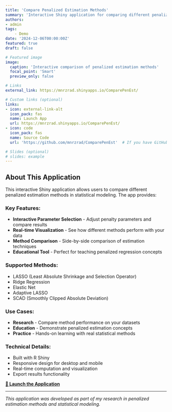 ```yaml
---
title: 'Compare Penalized Estimation Methods'
summary: 'Interactive Shiny application for comparing different penalized estimation techniques in statistical modeling'
authors:
- admin
tags:
    ‍- Demo
date: '2024-12-06T00:00:00Z'
featured: true
draft: false

# Featured image
image:
  caption: 'Interactive comparison of penalized estimation methods'
  focal_point: 'Smart'
  preview_only: false

# Links
external_link: https://mnrzrad.shinyapps.io/ComparePenEst/

# Custom links (optional)
links:
- icon: external-link-alt
  icon_pack: fas
  name: Launch App
  url: https://mnrzrad.shinyapps.io/ComparePenEst/
- icon: code
  icon_pack: fas
  name: Source Code
  url: 'https://github.com/mnrzrad/ComparePenEst'  # If you have GitHub repo

# Slides (optional)
# slides: example
---
```


## About This Application

This interactive Shiny application allows users to compare different penalized estimation methods in statistical modeling. The app provides:

### **Key Features:**
- **Interactive Parameter Selection** - Adjust penalty parameters and compare results
- **Real-time Visualization** - See how different methods perform with your data
- **Method Comparison** - Side-by-side comparison of estimation techniques
- **Educational Tool** - Perfect for teaching penalized regression concepts

### **Supported Methods:**
- LASSO (Least Absolute Shrinkage and Selection Operator)
- Ridge Regression
- Elastic Net
- Adaptive LASSO
- SCAD (Smoothly Clipped Absolute Deviation)

### **Use Cases:**
- **Research** - Compare method performance on your datasets
- **Education** - Demonstrate penalized estimation concepts
- **Practice** - Hands-on learning with real statistical methods

### **Technical Details:**
- Built with R Shiny
- Responsive design for desktop and mobile
- Real-time computation and visualization
- Export results functionality

[**🚀 Launch the Application**](https://mnrzrad.shinyapps.io/ComparePenEst/)

---

*This application was developed as part of my research in penalized estimation methods and statistical modeling.*